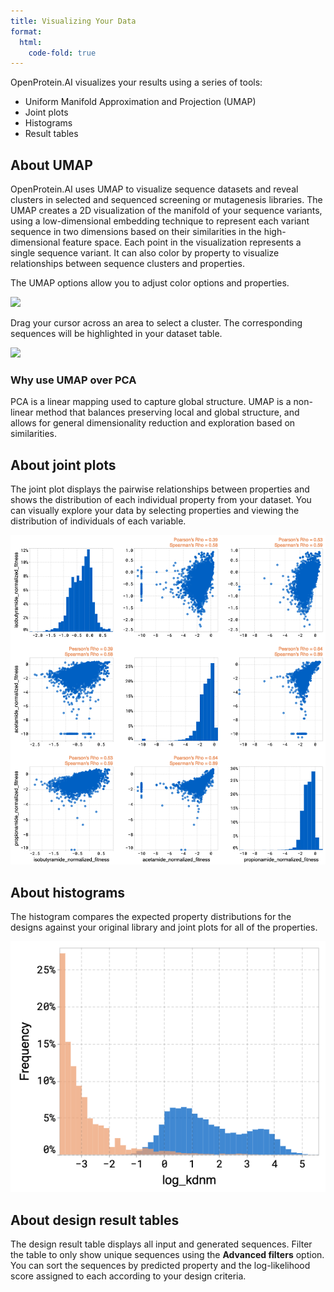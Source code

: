 ```yaml
---
title: Visualizing Your Data
format:
  html:
    code-fold: true
---
```


OpenProtein.AI visualizes your results using a series of tools:

- Uniform Manifold Approximation and Projection (UMAP)
- Joint plots
- Histograms
- Result tables

## About UMAP

OpenProtein.AI uses UMAP to visualize sequence datasets and reveal clusters in selected and sequenced screening or mutagenesis libraries. The UMAP creates a 2D visualization of the manifold of your sequence variants, using a low-dimensional embedding technique to represent each variant sequence in two dimensions based on their similarities in the high-dimensional feature space. Each point in the visualization represents a single sequence variant. It can also color by property to visualize relationships between sequence clusters and properties.

The UMAP options allow you to adjust color options and properties.

![](./img/visualizing-your-data/core-umap-color.gif)


Drag your cursor across an area to select a cluster. The corresponding sequences will be highlighted in your dataset table.

![](./img/visualizing-your-data/core-umap-selection.gif)

### Why use UMAP over PCA

PCA is a linear mapping used to capture global structure. UMAP is a non-linear method that balances preserving local and global structure, and allows for general dimensionality reduction and exploration based on similarities.

## About joint plots

The joint plot displays the pairwise relationships between properties and shows the distribution of each individual property from your dataset. You can visually explore your data by selecting properties and viewing the distribution of individuals of each variable.

![](./img/visualizing-your-data/core-jointplot.png)

## About histograms

The histogram compares the expected property distributions for the designs against your original library and joint plots for all of the properties.

![](./img/visualizing-your-data/core-histogram.png)

## About design result tables

The design result table displays all input and generated sequences. Filter the table to only show unique sequences using the **Advanced filters** option. You can sort the sequences by predicted property and the log-likelihood score assigned to each according to your design criteria.
